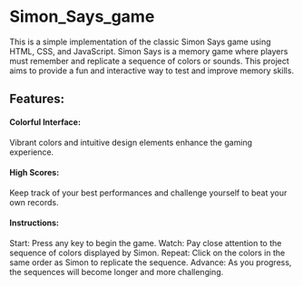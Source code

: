 # Simon_Says_game

This is a simple implementation of the classic Simon Says game using HTML, CSS, and JavaScript. Simon Says is a memory game where players must remember and replicate a sequence of colors or sounds. This project aims to provide a fun and interactive way to test and improve memory skills.

## Features:

#### Colorful Interface: 
Vibrant colors and intuitive design elements enhance the gaming experience.

#### High Scores: 
Keep track of your best performances and challenge yourself to beat your own records.

#### Instructions:
Start: Press any key to begin the game.
Watch: Pay close attention to the sequence of colors displayed by Simon.
Repeat: Click on the colors in the same order as Simon to replicate the sequence.
Advance: As you progress, the sequences will become longer and more challenging.

